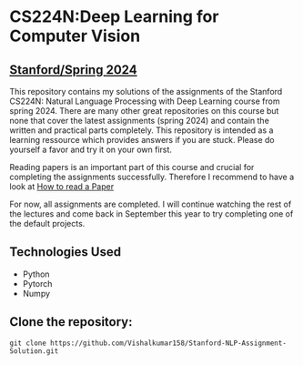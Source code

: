 # CS224N:Deep Learning for Computer Vision
## [Stanford/Spring 2024]([https://web.stanford.edu/class/cs224n/])
This repository contains my solutions of the assignments of the Stanford CS224N: Natural Language Processing with Deep Learning course from spring 2024. There are many other great repositories on this course but none that cover the latest assignments (spring 2024) and contain the written and practical parts completely. This repository is intended as a learning ressource which provides answers if you are stuck. Please do yourself a favor and try it on your own first.

Reading papers is an important part of this course and crucial for completing the assignments successfully. Therefore I recommend to have a look at [How to read a Paper](https://web.stanford.edu/class/ee384m/Handouts/HowtoReadPaper.pdf)

For now, all assignments are completed. I will continue watching the rest of the lectures and come back in September this year to try completing one of the default projects.



## Technologies Used
- Python
- Pytorch
- Numpy


## Clone the repository: 

    
    
    git clone https://github.com/Vishalkumar158/Stanford-NLP-Assignment-Solution.git
    

